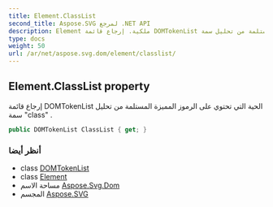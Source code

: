 ```yaml
---
title: Element.ClassList
second_title: Aspose.SVG لمرجع .NET API
description: Element ملكية. إرجاع قائمة DOMTokenList الحية التي تحتوي على الرموز المميزة المستلمة من تحليل سمة class .
type: docs
weight: 50
url: /ar/net/aspose.svg.dom/element/classlist/
---
```

## Element.ClassList property

إرجاع قائمة DOMTokenList الحية التي تحتوي على الرموز المميزة المستلمة من تحليل سمة "class" .

```csharp
public DOMTokenList ClassList { get; }
```

### أنظر أيضا

* class [DOMTokenList](../../../aspose.svg.collections/domtokenlist/)
* class [Element](../)
* مساحة الاسم [Aspose.Svg.Dom](../../element/)
* المجسم [Aspose.SVG](../../../)


